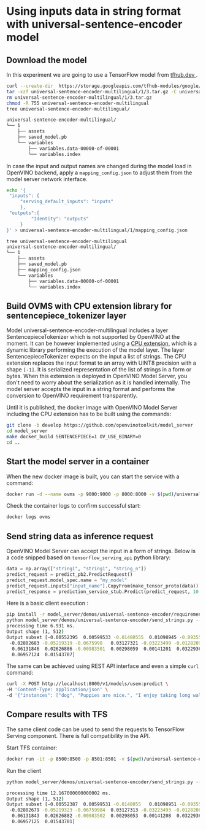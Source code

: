 # Using inputs data in string format with universal-sentence-encoder model


## Download the model

In this experiment we are going to use a TensorFlow model from [tfhub.dev ](https://tfhub.dev/google/universal-sentence-encoder-multilingual/3).

```bash
curl --create-dir  https://storage.googleapis.com/tfhub-modules/google/universal-sentence-encoder-multilingual/3.tar.gz -o universal-sentence-encoder-multilingual/1/3.tar.gz
tar -xzf universal-sentence-encoder-multilingual/1/3.tar.gz -C universal-sentence-encoder-multilingual/1/
rm universal-sentence-encoder-multilingual/1/3.tar.gz
chmod -R 755 universal-sentence-encoder-multilingual
tree universal-sentence-encoder-multilingual/

universal-sentence-encoder-multilingual/
└── 1
    ├── assets
    ├── saved_model.pb
    └── variables
        ├── variables.data-00000-of-00001
        └── variables.index

```

In case the input and output names are changed during the model load in OpenVINO backend, apply a `mapping_config.json` to adjust them from the model server network interface.
```bash
echo '{
 "inputs": {
     "serving_default_inputs": "inputs"
     },
 "outputs":{
         "Identity": "outputs"
     }
}' > universal-sentence-encoder-multilingual/1/mapping_config.json

tree universal-sentence-encoder-multilingual
universal-sentence-encoder-multilingual/
└── 1
    ├── assets
    ├── saved_model.pb
    ├── mapping_config.json    
    └── variables
        ├── variables.data-00000-of-00001
        └── variables.index
```


## Build OVMS with CPU extension library for sentencepiece_tokenizer layer

Model universal-sentence-encoder-multilingual includes a layer SentencepieceTokenizer which is not supported by OpenVINO at the moment. It can be however implemented using a [CPU extension](https://github.com/openvinotoolkit/openvino_contrib/tree/master/modules/custom_operations/user_ie_extensions/sentence_piece), which is a dynamic library performing the execution of the model layer.
The layer SentencepieceTokenizer expects on the input a list of strings. The CPU extension replaces the input format to an array with UINT8 precision with a shape `[-1]`. It is serialized representation of the list of strings in a form or bytes. When this extension is deployed in OpenVINO Model Server, you don't need to worry about the serialization as it is handled internally. The model server accepts the input in a string format and performs the conversion to OpenVINO requirement transparently.

Until it is published, the docker image with OpenVINO Model Server including the CPU extension has to be built using the commands:

```bash
git clone -b develop https://github.com/openvinotoolkit/model_server
cd model_server
make docker_build SENTENCEPIECE=1 OV_USE_BINARY=0
cd ..

```

## Start the model server in a container
When the new docker image is built, you can start the service with a command:
```bash
docker run -d --name ovms -p 9000:9000 -p 8000:8000 -v $(pwd)/universal-sentence-encoder-multilingual:/model openvino/model_server:latest --model_name usem --model_path /model --cpu_extension /ovms/lib/libuser_ov_extensions.so --plugin_config '{"NUM_STREAMS": 1}' --port 9000 --rest_port 8000
```

Check the container logs to confirm successful start:
```bash
docker logs ovms
```


## Send string data as inference request

OpenVINO Model Server can accept the input in a form of strings. Below is a code snipped based on `tensorflow_serving_api` python library:
```python
data = np.array(["string1", "string1", "string_n"])
predict_request = predict_pb2.PredictRequest()
predict_request.model_spec.name = "my_model"
predict_request.inputs["input_name"].CopyFrom(make_tensor_proto(data))
predict_response = prediction_service_stub.Predict(predict_request, 10.0)
```

Here is a basic client execution :
```bash
pip install -r model_server/demos/universal-sentence-encoder/requirements.txt
python model_server/demos/universal-sentence-encoder/send_strings.py --grpc_port 9000 --string "I enjoy taking long walks along the beach with my dog."
processing time 6.931 ms.
Output shape (1, 512)
Output subset [-0.00552395  0.00599533 -0.01480555  0.01098945 -0.09355522 -0.08445048
 -0.02802683 -0.05219319 -0.0675998   0.03127321 -0.03223499 -0.01282092
  0.06131846  0.02626886 -0.00983501  0.00298059  0.00141201  0.03229365
  0.06957124  0.01543707]

```

The same can be achieved using REST API interface and even a simple `curl` command:

```bash
curl -X POST http://localhost:8000/v1/models/usem:predict \
-H 'Content-Type: application/json' \
-d '{"instances": ["dog", "Puppies are nice.", "I enjoy taking long walks along the beach with my dog."]}'
```  


## Compare results with TFS

The same client code can be used to send the requests to TensorFlow Serving component. There is full compatibility in the API.

Start TFS container:
```bash
docker run -it -p 8500:8500 -p 8501:8501 -v $(pwd)/universal-sentence-encoder-multilingual:/models/usem -e MODEL_NAME=usem tensorflow/serving
```


Run the client
```bash
python model_server/demos/universal-sentence-encoder/send_strings.py --grpc_port 8500 --input_name inputs --output_name outputs --string "I enjoy taking long walks along the beach with my dog."

processing time 12.167000000000002 ms.
Output shape (1, 512)
Output subset [-0.00552387  0.00599531 -0.0148055   0.01098951 -0.09355522 -0.08445048
 -0.02802679 -0.05219323 -0.06759984  0.03127313 -0.03223493 -0.01282088
  0.06131843  0.02626882 -0.00983502  0.00298053  0.00141208  0.03229369
  0.06957125  0.01543701]

```

